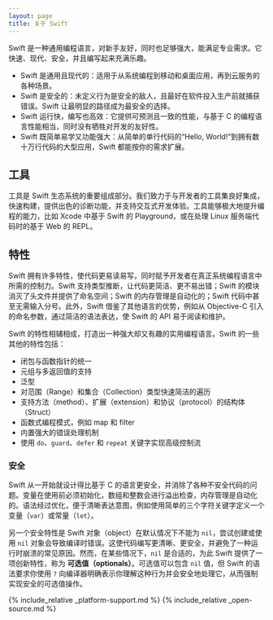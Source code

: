 ```yaml
---
layout: page
title: 关于 Swift
---
```


Swift 是一种通用编程语言，对新手友好，同时也足够强大，能满足专业需求。它快速、现代、安全，并且编写起来充满乐趣。

* Swift 是通用且现代的：适用于从系统编程到移动和桌面应用，再到云服务的各种场景。
* Swift 是安全的：未定义行为是安全的敌人，且最好在软件投入生产前就捕获错误。Swift 让最明显的路径成为最安全的选择。
* Swift 运行快，编写也高效：它提供可预测且一致的性能，与基于 C 的编程语言性能相当，同时没有牺牲对开发的友好性。
* Swift 既简单易学又功能强大：从简单的单行代码的“Hello, World!”到拥有数十万行代码的大型应用，Swift 都能按你的需求扩展。

## 工具

工具是 Swift 生态系统的重要组成部分。我们致力于与开发者的工具集良好集成，快速构建，提供出色的诊断功能，并支持交互式开发体验。工具能够极大地提升编程的能力，比如 Xcode 中基于 Swift 的 Playground，或在处理 Linux 服务端代码时的基于 Web 的 REPL。

## 特性

Swift 拥有许多特性，使代码更易读易写，同时赋予开发者在真正系统编程语言中所需的控制力。Swift 支持类型推断，让代码更简洁、更不易出错；Swift 的模块消灭了头文件并提供了命名空间；Swift 的内存管理是自动化的；Swift 代码中甚至无需输入分号。此外，Swift 借鉴了其他语言的优势，例如从 Objective-C 引入的命名参数，通过简洁的语法表达，使 Swift 的 API 易于阅读和维护。

Swift 的特性相辅相成，打造出一种强大却又有趣的实用编程语言。Swift 的一些其他的特性包括：

* 闭包与函数指针的统一
* 元组与多返回值的支持
* 泛型
* 对范围（Range）和集合（Collection）类型快速简洁的遍历
* 支持方法（method）、扩展（extension）和协议（protocol）的结构体（Struct）
* 函数式编程模式，例如 map 和 filter
* 内置强大的错误处理机制
* 使用 `do`、`guard`、`defer` 和 `repeat` 关键字实现高级控制流

### 安全

Swift 从一开始就设计得比基于 C 的语言更安全，并消除了各种不安全代码的问题。变量在使用前必须初始化，数组和整数会进行溢出检查，内存管理是自动化的。语法经过优化，便于清晰表达意图，例如使用简单的三个字符关键字定义一个变量（`var`）或常量（`let`）。

另一个安全特性是 Swift 对象（object）在默认情况下不能为 `nil`，尝试创建或使用 `nil` 对象会导致编译时错误。这使代码编写更清晰、更安全，并避免了一种运行时崩溃的常见原因。然而，在某些情况下，`nil` 是合适的，为此 Swift 提供了一项创新特性，称为 **可选值（optionals）**。可选值可以包含 `nil` 值，但 Swift 的语法要求你使用 ``?`` 向编译器明确表示你理解这种行为并会安全地处理它，从而强制实现安全的可选值操作。

{% include_relative _platform-support.md %}
{% include_relative _open-source.md %}
